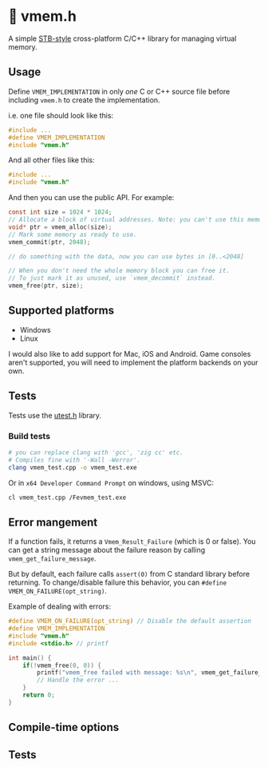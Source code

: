# 💾 vmem.h
A simple [STB-style](https://github.com/nothings/stb/blob/master/docs/stb_howto.txt) cross-platform C/C++ library for managing virtual memory.

## Usage
Define `VMEM_IMPLEMENTATION` in only *one* C or C++ source file before including `vmem.h` to create the implementation.

i.e. one file should look like this:
```c
#include ...
#define VMEM_IMPLEMENTATION
#include "vmem.h"
```
And all other files like this:
```c
#include ...
#include "vmem.h"
```
And then you can use the public API. For example:
```c
const int size = 1024 * 1024;
// Allocate a block of virtual addresses. Note: you can't use this memory *yet*.
void* ptr = vmem_alloc(size);
// Mark some memory as ready to use.
vmem_commit(ptr, 2048);

// do something with the data, now you can use bytes in [0..<2048]

// When you don't need the whole memory block you can free it.
// To just mark it as unused, use `vmem_decommit` instead.
vmem_free(ptr, size);
```

## Supported platforms
- Windows
- Linux

I would also like to add support for Mac, iOS and Android.
Game consoles aren't supported, you will need to implement the platform backends on your own.

## Tests
Tests use the [utest.h](https://github.com/sheredom/utest.h) library.

### Build tests
```bash
# you can replace clang with 'gcc', 'zig cc' etc.
# Compiles fine with '-Wall -Werror'.
clang vmem_test.cpp -o vmem_test.exe
```
Or in `x64 Developer Command Prompt` on windows, using MSVC:
```bash
cl vmem_test.cpp /Fevmem_test.exe
```

## Error mangement
If a function fails, it returns a `Vmem_Result_Failure` (which is 0 or false).
You can get a string message about the failure reason by calling `vmem_get_failure_message`.

But by default, each failure calls `assert(0)` from C standard library before returning.
To change/disable failure this behavior, you can `#define VMEM_ON_FAILURE(opt_string)`.

Example of dealing with errors:
```c
#define VMEM_ON_FAILURE(opt_string) // Disable the default assertion
#define VMEM_IMPLEMENTATION
#include "vmem.h"
#include <stdio.h> // printf

int main() {
    if(!vmem_free(0, 0)) {
        printf("vmem_free failed with message: %s\n", vmem_get_failure_message());
        // Handle the error ...
    }
    return 0;
}
```

## Compile-time options

## Tests
